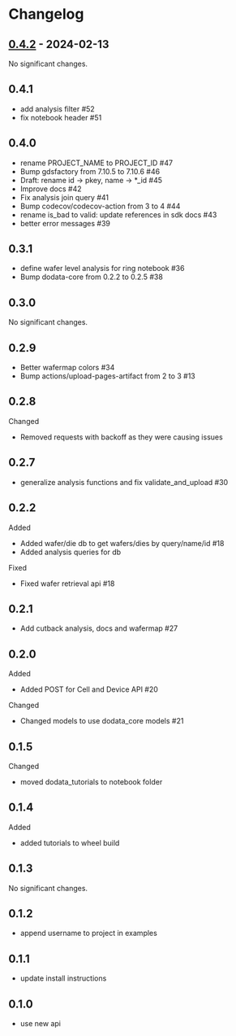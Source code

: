 # Changelog

<!-- towncrier release notes start -->

## [0.4.2](https://github.com/doplaydo/DoData_SDK/releases/v0.4.2) - 2024-02-13

No significant changes.


## 0.4.1

- add analysis filter #52
- fix notebook header #51

## 0.4.0

- rename PROJECT_NAME to PROJECT_ID #47
- Bump gdsfactory from 7.10.5 to 7.10.6 #46
- Draft: rename id -> pkey, name -> *_id #45
- Improve docs #42
- Fix analysis join query #41
- Bump codecov/codecov-action from 3 to 4 #44
- rename is_bad to valid: update references in sdk docs #43
- better error messages #39

## 0.3.1

- define wafer level analysis for ring notebook #36
-  Bump dodata-core from 0.2.2 to 0.2.5 #38

## 0.3.0

No significant changes.


## 0.2.9

- Better wafermap colors #34
- Bump actions/upload-pages-artifact from 2 to 3 #13


## 0.2.8

Changed

- Removed requests with backoff as they were causing issues 

## 0.2.7

- generalize analysis functions and fix validate_and_upload #30


## 0.2.2

Added

- Added wafer/die db to get wafers/dies by query/name/id #18
- Added analysis queries for db 

Fixed

- Fixed wafer retrieval api #18

## 0.2.1

- Add cutback analysis, docs and wafermap #27

## 0.2.0

Added

- Added POST for Cell and Device API #20


Changed

- Changed models to use dodata_core models #21


## 0.1.5


Changed

- moved dodata_tutorials to notebook folder 

## 0.1.4


Added

- added tutorials to wheel build 

## 0.1.3

No significant changes.


## 0.1.2

- append username to project in examples

## 0.1.1

- update install instructions


## 0.1.0

- use new api
